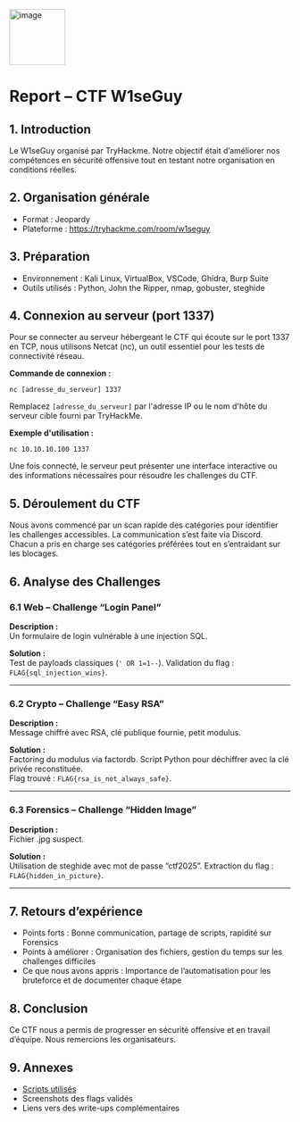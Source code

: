 <img width="100" height="100" alt="image" src="https://github.com/user-attachments/assets/cc08b633-a786-48c9-b990-d05e945d33dd" />

# Report – CTF W1seGuy

## 1. Introduction

Le W1seGuy organisé par TryHackme. 
Notre objectif était d’améliorer nos compétences en sécurité offensive tout en testant notre organisation en conditions réelles.

## 2. Organisation générale

- Format : Jeopardy
- Plateforme : https://tryhackme.com/room/w1seguy

## 3. Préparation

- Environnement : Kali Linux, VirtualBox, VSCode, Ghidra, Burp Suite
- Outils utilisés : Python, John the Ripper, nmap, gobuster, steghide

## 4. Connexion au serveur (port 1337)

Pour se connecter au serveur hébergeant le CTF qui écoute sur le port 1337 en TCP, nous utilisons Netcat (nc), un outil essentiel pour les tests de connectivité réseau.

**Commande de connexion :**
```
nc [adresse_du_serveur] 1337
```

Remplacez `[adresse_du_serveur]` par l'adresse IP ou le nom d'hôte du serveur cible fourni par TryHackMe.

**Exemple d'utilisation :**
```
nc 10.10.10.100 1337
```

Une fois connecté, le serveur peut présenter une interface interactive ou des informations nécessaires pour résoudre les challenges du CTF.

## 5. Déroulement du CTF

Nous avons commencé par un scan rapide des catégories pour identifier les challenges accessibles. La communication s’est faite via Discord. Chacun a pris en charge ses catégories préférées tout en s’entraidant sur les blocages.

## 6. Analyse des Challenges

### 6.1 Web – Challenge “Login Panel”

**Description :**  
Un formulaire de login vulnérable à une injection SQL.

**Solution :**  
Test de payloads classiques (`' OR 1=1--`). Validation du flag : `FLAG{sql_injection_wins}`.

---

### 6.2 Crypto – Challenge “Easy RSA”

**Description :**  
Message chiffré avec RSA, clé publique fournie, petit modulus.

**Solution :**  
Factoring du modulus via factordb. Script Python pour déchiffrer avec la clé privée reconstituée.  
Flag trouvé : `FLAG{rsa_is_not_always_safe}`.

---

### 6.3 Forensics – Challenge “Hidden Image”

**Description :**  
Fichier .jpg suspect.

**Solution :**  
Utilisation de steghide avec mot de passe “ctf2025”. Extraction du flag : `FLAG{hidden_in_picture}`.

---

## 7. Retours d’expérience

- Points forts : Bonne communication, partage de scripts, rapidité sur Forensics
- Points à améliorer : Organisation des fichiers, gestion du temps sur les challenges difficiles
- Ce que nous avons appris : Importance de l’automatisation pour les bruteforce et de documenter chaque étape

## 8. Conclusion

Ce CTF nous a permis de progresser en sécurité offensive et en travail d’équipe. Nous remercions les organisateurs.

## 9. Annexes

- [Scripts utilisés](lien/scripts.zip)
- Screenshots des flags validés
- Liens vers des write-ups complémentaires
